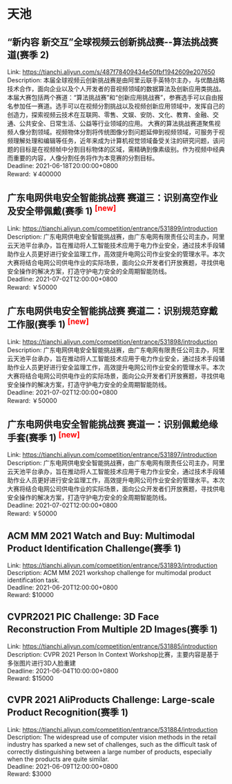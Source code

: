 # 天池



## “新内容 新交互”全球视频云创新挑战赛--算法挑战赛道(赛季 2)

Link: https://tianchi.aliyun.com/s/487f78409434e50fbf1942609e207650  
Description: 本届全球视频云创新挑战赛是由阿里云联手英特尔主办，与优酷战略技术合作，面向企业以及个人开发者的音视频领域的数据算法及创新应用类挑战。本届大赛包括两个赛道：“算法挑战赛”和“创新应用挑战赛”，参赛选手可以自由报名参加任一赛道。选手可以在视频分割挑战以及视频创新应用领域中，发挥自己的创造力，探索视频云技术在互联网、零售、文娱、安防、文化、教育、金融、交通、公共安全、日常生活、公益等行业领域的应用。
大赛的算法挑战赛道聚焦视频人像分割领域。视频物体分割将传统图像分割问题延伸到视频领域，可服务于视频理解处理和编辑等任务，近年来成为计算机视觉领域备受关注的研究问题，该问题的目标是在视频帧中分割目标物体的区域，需精确到像素级别。作为视频中经典而重要的内容，人像分割任务将作为本竞赛的分割目标。  
Deadline: 2021-06-18T20:00:00+0800  
Reward: ￥400000  


## 广东电网供电安全智能挑战赛 赛道三：识别高空作业及安全带佩戴(赛季 1) <sup style="color:red">[new]<sup>  

Link: https://tianchi.aliyun.com/competition/entrance/531899/introduction  
Description: 广东电网供电安全智能挑战赛，由广东电网有限责任公司主办，阿里云天池平台承办，旨在推动将人工智能技术应用于电力作业安全，通过技术手段辅助作业人员更好进行安全监理工作，高效提升电网公司作业安全的管理水平。本次大赛将结合电网公司供电作业的实际场景，面向公众开发者们开放赛题，寻找供电安全操作的解决方案，打造守护电力安全的全周期智能防线。  
Deadline: 2021-07-02T12:00:00+0800  
Reward: ￥50000  


## 广东电网供电安全智能挑战赛 赛道二：识别规范穿戴工作服(赛季 1) <sup style="color:red">[new]<sup>  

Link: https://tianchi.aliyun.com/competition/entrance/531898/introduction  
Description: 广东电网供电安全智能挑战赛，由广东电网有限责任公司主办，阿里云天池平台承办，旨在推动将人工智能技术应用于电力作业安全，通过技术手段辅助作业人员更好进行安全监理工作，高效提升电网公司作业安全的管理水平。本次大赛将结合电网公司供电作业的实际场景，面向公众开发者们开放赛题，寻找供电安全操作的解决方案，打造守护电力安全的全周期智能防线。  
Deadline: 2021-07-02T12:00:00+0800  
Reward: ￥50000  


## 广东电网供电安全智能挑战赛 赛道一：识别佩戴绝缘手套(赛季 1) <sup style="color:red">[new]<sup>  

Link: https://tianchi.aliyun.com/competition/entrance/531897/introduction  
Description: 广东电网供电安全智能挑战赛，由广东电网有限责任公司主办，阿里云天池平台承办，旨在推动将人工智能技术应用于电力作业安全，通过技术手段辅助作业人员更好进行安全监理工作，高效提升电网公司作业安全的管理水平。本次大赛将结合电网公司供电作业的实际场景，面向公众开发者们开放赛题，寻找供电安全操作的解决方案，打造守护电力安全的全周期智能防线。  
Deadline: 2021-07-02T12:00:00+0800  
Reward: ￥50000  


## ACM MM 2021 Watch and Buy: Multimodal Product Identification Challenge(赛季 1)

Link: https://tianchi.aliyun.com/competition/entrance/531893/introduction  
Description: ACM MM 2021 workshop challenge for multimodal product identification task.  
Deadline: 2021-06-20T12:00:00+0800  
Reward: $10000  


## CVPR2021 PIC Challenge: 3D Face Reconstruction From Multiple 2D Images(赛季 1)

Link: https://tianchi.aliyun.com/competition/entrance/531885/introduction  
Description: CVPR 2021 Person In Context Workshop比赛，主要内容是基于多张图片进行3D人脸重建  
Deadline: 2021-06-04T10:00:00+0800  
Reward: $15000  


## CVPR 2021 AliProducts Challenge: Large-scale Product Recognition(赛季 1)

Link: https://tianchi.aliyun.com/competition/entrance/531884/introduction  
Description: The widespread use of computer vision methods in the retail industry has sparked a new set of challenges, such as the difficult task of correctly distinguishing between a large number of products, especially when the products are quite similar.  
Deadline: 2021-06-09T12:00:00+0800  
Reward: $3000  

